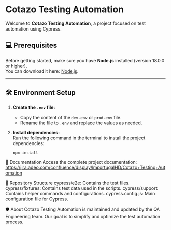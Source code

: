 # Cotazo Testing Automation

Welcome to **Cotazo Testing Automation**, a project focused on test automation using Cypress.

## 💻 Prerequisites

Before getting started, make sure you have **Node.js** installed (version 18.0.0 or higher).  
You can download it here: [Node.js](https://nodejs.org/es/download/).

---

## 🛠️ Environment Setup

1. **Create the `.env` file:**  
   - Copy the content of the `dev.env` or `prod.env` file.  
   - Rename the file to `.env` and replace the values as needed.

2. **Install dependencies:**  
   Run the following command in the terminal to install the project dependencies:  
   ```bash
   npm install

📄 Documentation
Access the complete project documentation: https://jira.adeo.com/confluence/display/lmportugalHD/Cotazo+Testing+Automation

📂 Repository Structure
cypress/e2e: Contains the test files.
cypress/fixtures: Contains test data used in the scripts.
cypress/support: Contains helper commands and configurations.
cypress.config.js: Main configuration file for Cypress.

🛡️ About
Cotazo Testing Automation is maintained and updated by the QA Engineering team. Our goal is to simplify and optimize the test automation process.
 
